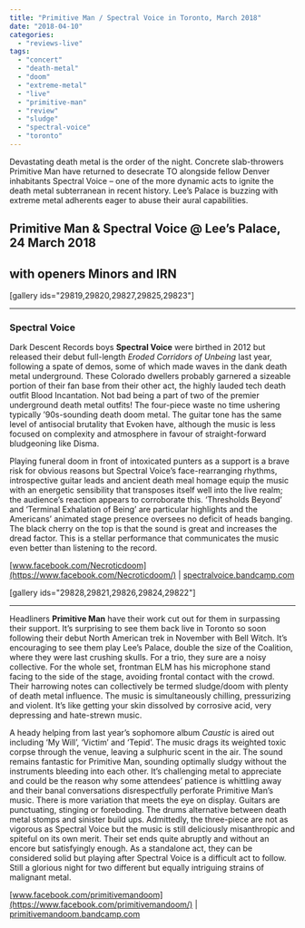 ```yaml
---
title: "Primitive Man / Spectral Voice in Toronto, March 2018"
date: "2018-04-10"
categories: 
  - "reviews-live"
tags: 
  - "concert"
  - "death-metal"
  - "doom"
  - "extreme-metal"
  - "live"
  - "primitive-man"
  - "review"
  - "sludge"
  - "spectral-voice"
  - "toronto"
---
```


Devastating death metal is the order of the night. Concrete slab-throwers Primitive Man have returned to desecrate TO alongside fellow Denver inhabitants Spectral Voice – one of the more dynamic acts to ignite the death metal subterranean in recent history. Lee’s Palace is buzzing with extreme metal adherents eager to abuse their aural capabilities.

## Primitive Man & Spectral Voice @ Lee’s Palace, 24 March 2018

## with openers Minors and IRN

\[gallery ids="29819,29820,29827,29825,29823"\]

* * *

### Spectral Voice

Dark Descent Records boys **Spectral Voice** were birthed in 2012 but released their debut full-length _Eroded Corridors of Unbeing_ last year, following a spate of demos, some of which made waves in the dank death metal underground. These Colorado dwellers probably garnered a sizeable portion of their fan base from their other act, the highly lauded tech death outfit Blood Incantation. Not bad being a part of two of the premier underground death metal outfits! The four-piece waste no time ushering typically ’90s-sounding death doom metal. The guitar tone has the same level of antisocial brutality that Evoken have, although the music is less focused on complexity and atmosphere in favour of straight-forward bludgeoning like Disma.

Playing funeral doom in front of intoxicated punters as a support is a brave risk for obvious reasons but Spectral Voice’s face-rearranging rhythms, introspective guitar leads and ancient death meal homage equip the music with an energetic sensibility that transposes itself well into the live realm; the audience’s reaction appears to corroborate this. ‘Thresholds Beyond’ and ‘Terminal Exhalation of Being’ are particular highlights and the Americans’ animated stage presence oversees no deficit of heads banging. The black cherry on the top is that the sound is great and increases the dread factor. This is a stellar performance that communicates the music even better than listening to the record.

[www.facebook.com/Necroticdoom](https://www.facebook.com/Necroticdoom/) | [spectralvoice.bandcamp.com](https://spectralvoice.bandcamp.com/)

\[gallery ids="29828,29821,29826,29824,29822"\]

* * *

Headliners **Primitive Man** have their work cut out for them in surpassing their support. It’s surprising to see them back live in Toronto so soon following their debut North American trek in November with Bell Witch. It’s encouraging to see them play Lee’s Palace, double the size of the Coalition, where they were last crushing skulls. For a trio, they sure are a noisy collective. For the whole set, frontman ELM has his microphone stand facing to the side of the stage, avoiding frontal contact with the crowd. Their harrowing notes can collectively be termed sludge/doom with plenty of death metal influence. The music is simultaneously chilling, pressurizing and violent. It’s like getting your skin dissolved by corrosive acid, very depressing and hate-strewn music.

A heady helping from last year’s sophomore album _Caustic_ is aired out including ‘My Will’, ‘Victim’ and ‘Tepid’. The music drags its weighted toxic corpse through the venue, leaving a sulphuric scent in the air. The sound remains fantastic for Primitive Man, sounding optimally sludgy without the instruments bleeding into each other. It’s challenging metal to appreciate and could be the reason why some attendees’ patience is whittling away and their banal conversations disrespectfully perforate Primitive Man’s music. There is more variation that meets the eye on display. Guitars are punctuating, stinging or foreboding. The drums alternative between death metal stomps and sinister build ups. Admittedly, the three-piece are not as vigorous as Spectral Voice but the music is still deliciously misanthropic and spiteful on its own merit. Their set ends quite abruptly and without an encore but satisfyingly enough. As a standalone act, they can be considered solid but playing after Spectral Voice is a difficult act to follow. Still a glorious night for two different but equally intriguing strains of malignant metal.

[www.facebook.com/primitivemandoom](https://www.facebook.com/primitivemandoom/) | [primitivemandoom.bandcamp.com](https://primitivemandoom.bandcamp.com/)
